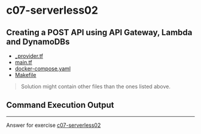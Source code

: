 # c07-serverless02

## Creating a POST API using API Gateway, Lambda and DynamoDBs

- [_provider.tf](_provider.tf)
- [main.tf](main.tf)
- [docker-compose.yaml](docker-compose.yaml)
- [Makefile](Makefile)

> Solution might contain other files than the ones listed above.

## Command Execution Output

<!-- Don't change anything below this point-->
<!-- Before commiting, remove both commented lines--> 
***
Answer for exercise [c07-serverless02](https://github.com/devopsacademyau/academy/blob/19b7d5c9106d5056047463566f7f881f04f92fe6/classes/07class/exercises/c07-serverless02/README.md)
